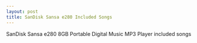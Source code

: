 ```yaml
---
layout: post
title: SanDisk Sansa e280 Included Songs
---
```


SanDisk Sansa e280 8GB Portable Digital Music MP3 Player
included songs
